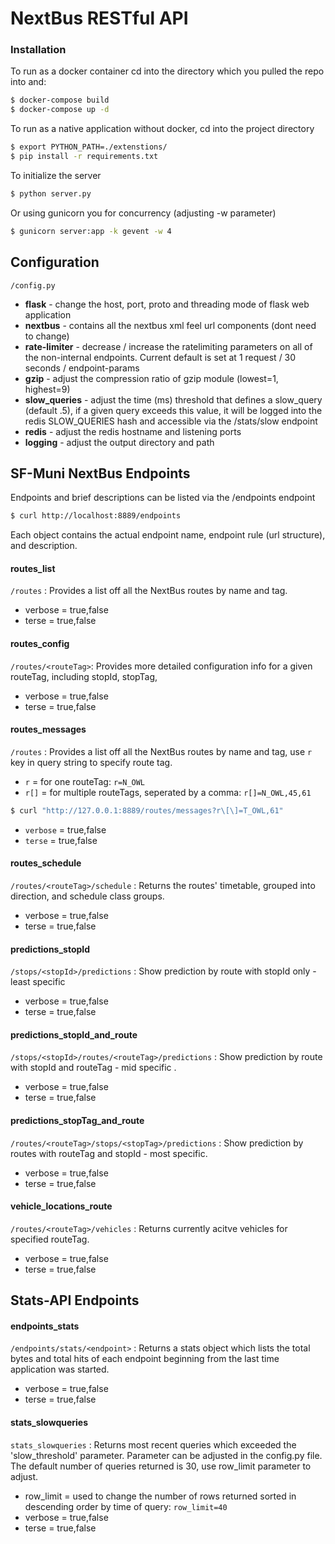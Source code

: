 # NextBus RESTful API

### Installation

To run as a docker container cd into the directory which you pulled the repo into and:
```sh
$ docker-compose build
$ docker-compose up -d
```

To run as a native application without docker, cd into the project directory
```sh
$ export PYTHON_PATH=./extenstions/
$ pip install -r requirements.txt
```
To initialize the server
```sh
$ python server.py
```
Or using gunicorn you for concurrency (adjusting -w parameter)
```sh
$ gunicorn server:app -k gevent -w 4
```

## Configuration
```
/config.py
```
- **flask** - change the host, port, proto and threading mode of flask web application
- **nextbus** - contains all the nextbus xml feel url components (dont need to change)
- **rate-limiter** - decrease / increase the ratelimiting parameters on all of the non-internal endpoints. Current default is set at 1 request / 30 seconds / endpoint-params
- **gzip** - adjust the compression ratio of gzip module (lowest=1, highest=9)
- **slow_queries** - adjust the time (ms) threshold that defines a slow_query (default .5), if a given query exceeds this value, it will be logged into the redis SLOW_QUERIES hash and accessible via the /stats/slow endpoint
- **redis** - adjust the redis hostname and listening ports
- **logging** - adjust the output directory and path

## SF-Muni NextBus Endpoints
Endpoints and brief descriptions can be listed via the /endpoints endpoint
```sh
$ curl http://localhost:8889/endpoints
```
Each object contains the actual endpoint name, endpoint rule (url structure), and description.

#### routes_list  
`/routes` : Provides a list off all the NextBus routes by name and tag.
- verbose = true,false
- terse = true,false

#### routes_config 
`/routes/<routeTag>`: Provides more detailed configuration info for a given routeTag, including stopId, stopTag, 
- verbose = true,false
- terse = true,false

#### routes_messages
`/routes` : Provides a list off all the NextBus routes by name and tag, use `r` key in query string to specify route tag.
- `r` = for one routeTag: `r=N_OWL`
- `r[]` = for multiple routeTags, seperated by a comma: `r[]=N_OWL,45,61`
```sh
$ curl "http://127.0.0.1:8889/routes/messages?r\[\]=T_OWL,61"
```
- `verbose` = true,false
- `terse` = true,false


#### routes_schedule
`/routes/<routeTag>/schedule` : Returns the routes' timetable, grouped into direction, and schedule class groups. 
- verbose = true,false
- terse = true,false

#### predictions_stopId
`/stops/<stopId>/predictions` : Show prediction by route with stopId only - least specific
- verbose = true,false
- terse = true,false 

#### predictions_stopId_and_route
`/stops/<stopId>/routes/<routeTag>/predictions` : Show prediction by route with stopId and routeTag - mid specific . 
- verbose = true,false
- terse = true,false

#### predictions_stopTag_and_route
`/routes/<routeTag>/stops/<stopTag>/predictions` : Show prediction by routes with routeTag and stopId - most specific.
- verbose = true,false
- terse = true,false

#### vehicle_locations_route
`/routes/<routeTag>/vehicles` : Returns currently acitve vehicles for specified routeTag. 
- verbose = true,false
- terse = true,false

## Stats-API Endpoints
#### endpoints_stats
`/endpoints/stats/<endpoint>` : Returns a stats object which lists the total bytes and total hits of each endpoint beginning from the last time application was started. 
- verbose = true,false
- terse = true,false

#### stats_slowqueries
`stats_slowqueries` : Returns most recent queries which exceeded the 'slow_threshold' parameter. Parameter can be adjusted in the config.py file. The default number of queries returned is 30, use row_limit parameter to adjust.
- row_limit = used to change the number of rows returned sorted in descending order by time of query: `row_limit=40`
- verbose = true,false
- terse = true,false
